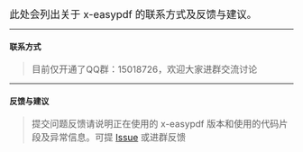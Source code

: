 <font size=4>此处会列出关于 x-easypdf 的联系方式及反馈与建议。</font>

---

#### 联系方式

> <font size=3>目前仅开通了QQ群：15018726，欢迎大家进群交流讨论</font>

---

#### 反馈与建议

> <font size=3>提交问题反馈请说明正在使用的 x-easypdf 版本和使用的代码片段及异常信息。可提 [Issue](https://gitee.com/xsxgit/x-easypdf/issues) 或进群反馈</font>

